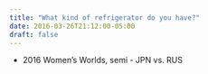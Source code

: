 ```yaml
---
title: "What kind of refrigerator do you have?"
date: 2016-03-26T21:12:00-05:00
draft: false
---
```

- 2016 Women’s Worlds, semi - JPN vs. RUS